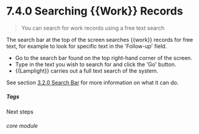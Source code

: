 # 7.4.0 Searching {{Work}} Records

> You can search for work records using a free text search



The search bar at the top of the screen searches {{work}} records for free text, for example to look for specific text in the 'Follow-up' field. 

- Go to the search bar found on the top right-hand corner of the screen. 
- Type in the text you wish to search for and click the 'Go' button.
- {{Lamplight}} carries out a full text search of the system. 

See section [3.2.0  Search Bar](/help/index/p/3.2.0) for more information on what it can do.


##### Tags
Next steps

###### core module

